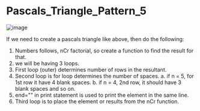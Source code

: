 # Pascals_Triangle_Pattern_5

![image](https://user-images.githubusercontent.com/99719105/191776965-3335e132-743c-4778-a608-ecb291866f86.png)

If we need to create a pascals triangle like above, then do the following:
1. Numbers follows, nCr factorial, so create a function to find the result for that.
2. we will be having 3 loops.
3. First loop (outer) determines number of rows in the resultant.
4. Second loop is for loop determines the number of spaces.
   a. if n = 5, for 1st row it have 4 blank spaces.
   b. if n = 4, 2nd row, it should have 3 blank spaces and so on.
5. end="" in print statement is used to print the element in the same line.
6. Third loop is to place the element or results from the nCr function.
